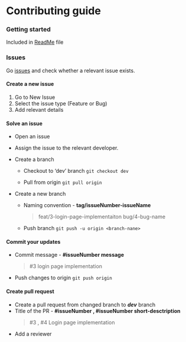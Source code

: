 
# Contributing guide

### Getting started

Included in  [ReadMe](https://github.com/99x-academy/slicetime/blob/main/README.md) file

### Issues

Go [issues](https://github.com/99x-academy/slicetime/issues) and check whether a relevant issue exists.

#### Create a new issue

 1. Go to New Issue
 2. Select the issue type (Feature or Bug)
 3. Add relevant details

#### Solve an issue

 - Open an issue
 - Assign the issue to the relevant developer.
 - Create a branch
	 - Checkout to ‘dev’ branch
		```git checkout dev```
		
	- Pull from origin
		```git pull origin```
		
 - Create a new branch	
	- Naming convention - **tag/issueNumber-issueName**
		> feat/3-login-page-implementaiton
		> bug/4-bug-name
	- Push branch
	 `git push -u origin <branch-nane>`

#### Commit your updates

 - Commit message - **#issueNumber message**
	>  #3 login page implementation
- Push changes to origin
	`git push origin`

#### Create pull request
 - Create a pull request from changed branch to ***dev*** branch
 - Title of the PR - **#issueNumber , #issueNumber short-desctription**
 	> #3 , #4 Login page implementation
 - Add a reviewer
